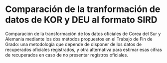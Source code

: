 # Comparación de la tranformación de datos de KOR y DEU al formato SIRD
Comparación de la transformación de los datos oficiales de Corea del Sur y Alemania mediante los dos métodos propuestos en el Trabajo de Fin de Grado: una metodología que depende de disponer de los datos de recuperados oficiales registrados, y otra alternativa para estimar esas cifras de recuperados en caso de no presentar registros oficiales.

